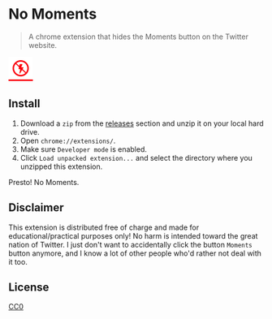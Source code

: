# No Moments

> A chrome extension that hides the Moments button on the Twitter website.

![No Moments](icons/48.png)

## Install

1. Download a `zip` from the [releases](https://github.com/ngoldman/no-moments/releases/) section and unzip it on your local hard drive.
2. Open `chrome://extensions/`.
3. Make sure `Developer mode` is enabled.
4. Click `Load unpacked extension...` and select the directory where you unzipped this extension.

Presto! No Moments.

## Disclaimer

This extension is distributed free of charge and made for educational/practical purposes only! No harm is intended toward the great nation of Twitter. I just don't want to accidentally click the button `Moments` button anymore, and I know a lot of other people who'd rather not deal with it too.

## License

[CC0](https://wiki.creativecommons.org/wiki/CC0)

